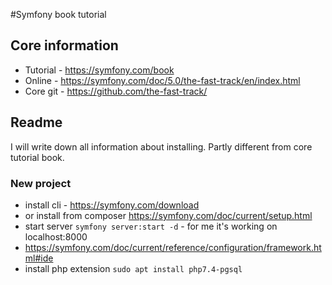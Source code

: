 #Symfony book tutorial

## Core information

* Tutorial - https://symfony.com/book
* Online - https://symfony.com/doc/5.0/the-fast-track/en/index.html
* Core git - https://github.com/the-fast-track/

## Readme

I will write down all information about installing. Partly different from core tutorial book.

### New project

* install cli - https://symfony.com/download
* or install from composer https://symfony.com/doc/current/setup.html
* start server `symfony server:start -d` - for me it's working on localhost:8000
* https://symfony.com/doc/current/reference/configuration/framework.html#ide
* install php extension `sudo apt install php7.4-pgsql`
